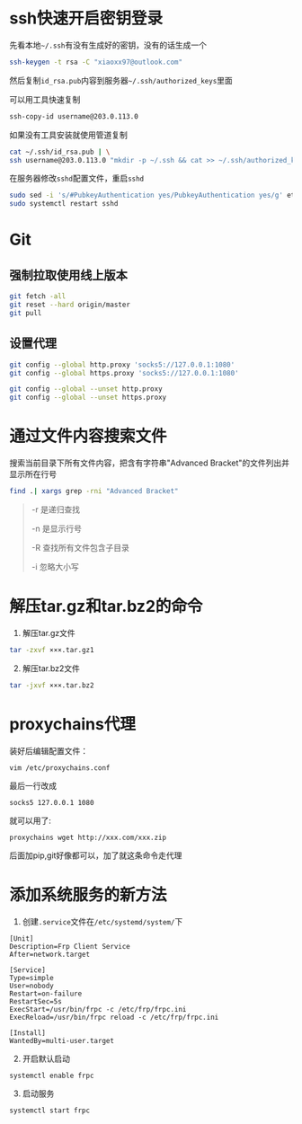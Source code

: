 # ssh快速开启密钥登录

先看本地`~/.ssh`有没有生成好的密钥，没有的话生成一个
```sh
ssh-keygen -t rsa -C "xiaoxx97@outlook.com"
```

然后复制`id_rsa.pub`内容到服务器`~/.ssh/authorized_keys`里面

可以用工具快速复制

```sh
ssh-copy-id username@203.0.113.0
```

如果没有工具安装就使用管道复制

```sh
cat ~/.ssh/id_rsa.pub | \
ssh username@203.0.113.0 "mkdir -p ~/.ssh && cat >> ~/.ssh/authorized_keys"
```

在服务器修改`sshd`配置文件，重启`sshd`

```sh
sudo sed -i 's/#PubkeyAuthentication yes/PubkeyAuthentication yes/g' etc/ssh/sshd_config
sudo systemctl restart sshd
```

# Git

## 强制拉取使用线上版本

```sh
git fetch -all
git reset --hard origin/master
git pull
```

## 设置代理

```sh
git config --global http.proxy 'socks5://127.0.0.1:1080'
git config --global https.proxy 'socks5://127.0.0.1:1080'

git config --global --unset http.proxy
git config --global --unset https.proxy
```

# 通过文件内容搜索文件

搜索当前目录下所有文件内容，把含有字符串"Advanced Bracket"的文件列出并显示所在行号

```bash
find .| xargs grep -rni "Advanced Bracket"
```

> -r 是递归查找
>
> -n 是显示行号
>
> -R 查找所有文件包含子目录
>
> -i 忽略大小写

# 解压tar.gz和tar.bz2的命令

1. 解压tar.gz文件

```bash
tar -zxvf ×××.tar.gz1
```

2. 解压tar.bz2文件

```bash
tar -jxvf ×××.tar.bz2
```

# proxychains代理

装好后编辑配置文件：
```
vim /etc/proxychains.conf
```
最后一行改成
```
socks5 127.0.0.1 1080
```
就可以用了:
```
proxychains wget http://xxx.com/xxx.zip
```
后面加pip,git好像都可以，加了就这条命令走代理

# 添加系统服务的新方法
1. 创建`.service`文件在`/etc/systemd/system/`下
```
[Unit]
Description=Frp Client Service
After=network.target

[Service]
Type=simple
User=nobody
Restart=on-failure
RestartSec=5s
ExecStart=/usr/bin/frpc -c /etc/frp/frpc.ini
ExecReload=/usr/bin/frpc reload -c /etc/frp/frpc.ini

[Install]
WantedBy=multi-user.target
```
2. 开启默认启动
```
systemctl enable frpc
```
3. 启动服务
```
systemctl start frpc
```
